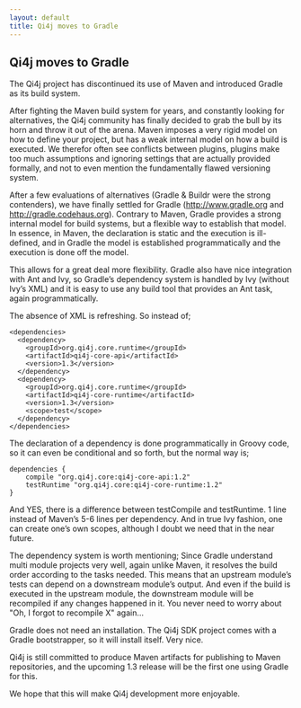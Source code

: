```yaml
---
layout: default
title: Qi4j moves to Gradle
---
```

## Qi4j moves to Gradle

The Qi4j project has discontinued its use of Maven and introduced Gradle as its build system.

After fighting the Maven build system for years, and constantly looking for alternatives, the Qi4j community has finally decided to grab the bull by its horn and throw it out of the arena. Maven imposes a very rigid model on how to define your project, but has a weak internal model on how a build is executed. We therefor often see conflicts between plugins, plugins make too much assumptions and ignoring settings that are actually provided formally, and not to even mention the fundamentally flawed versioning system.

After a few evaluations of alternatives (Gradle & Buildr were the strong contenders), we have finally settled for Gradle (http://www.gradle.org and http://gradle.codehaus.org). Contrary to Maven, Gradle provides a strong internal model for build systems, but a flexible way to establish that model. In essence, in Maven, the declaration is static and the execution is ill-defined, and in Gradle the model is established programmatically and the execution is done off the model.

This allows for a great deal more flexibility. Gradle also have nice integration with Ant and Ivy, so Gradle’s dependency system is handled by Ivy (without Ivy’s XML) and it is easy to use any build tool that provides an Ant task, again programmatically.

The absence of XML is refreshing. So instead of;

    <dependencies>
      <dependency>
        <groupId>org.qi4j.core.runtime</groupId>
        <artifactId>qi4j-core-api</artifactId>
        <version>1.3</version>
      </dependency>
      <dependency>
        <groupId>org.qi4j.core.runtime</groupId>
        <artifactId>qi4j-core-runtime</artifactId>
        <version>1.3</version>
        <scope>test</scope>
      </dependency>
    </dependencies>

The declaration of a dependency is done programmatically in Groovy code, so it can even be conditional and so forth, but the normal way is;

    dependencies {
        compile "org.qi4j.core:qi4j-core-api:1.2"
        testRuntime "org.qi4j.core:qi4j-core-runtime:1.2"
    }

And YES, there is a difference between testCompile and testRuntime. 1 line instead of Maven’s 5-6 lines per dependency. And in true Ivy fashion, one can create one’s own scopes, although I doubt we need that in the near future.

The dependency system is worth mentioning; Since Gradle understand multi module projects very well, again unlike Maven, it resolves the build order according to the tasks needed. This means that an upstream module’s tests can depend on a downstream module’s output. And even if the build is executed in the upstream module, the downstream module will be recompiled if any changes happened in it. You never need to worry about "Oh, I forgot to recompile X" again…

Gradle does not need an installation. The Qi4j SDK project comes with a Gradle bootstrapper, so it will install itself. Very nice.

Qi4j is still committed to produce Maven artifacts for publishing to Maven repositories, and the upcoming 1.3 release will be the first one using Gradle for this.

We hope that this will make Qi4j development more enjoyable.

